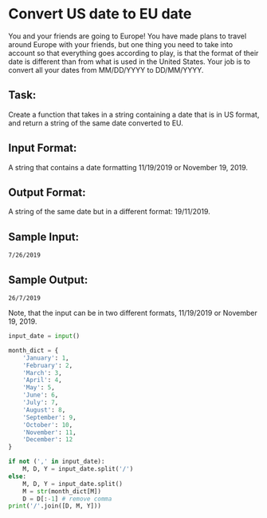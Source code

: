 # Convert US date to EU date

You and your friends are going to Europe! You have made plans to travel around Europe with your friends, but one thing you need to take into account so that everything goes according to play, is that the format of their date is different than from what is used in the United States. Your job is to convert all your dates from MM/DD/YYYY to DD/MM/YYYY.

## Task: 
Create a function that takes in a string containing a date that is in US format, and return a string of the same date converted to EU.

## Input Format: 
A string that contains a date formatting 11/19/2019 or November 19, 2019.

## Output Format: 
A string of the same date but in a different format: 19/11/2019.

## Sample Input: 
```7/26/2019```

## Sample Output: 
```26/7/2019```

Note, that the input can be in two different formats, 11/19/2019 or November 19, 2019.


```python
input_date = input()

month_dict = {
    'January': 1,
    'February': 2,
    'March': 3,
    'April': 4,
    'May': 5,
    'June': 6,
    'July': 7,
    'August': 8,
    'September': 9,
    'October': 10,
    'November': 11,
    'December': 12
}

if not (',' in input_date):
    M, D, Y = input_date.split('/')
else:
    M, D, Y = input_date.split()
    M = str(month_dict[M])    
    D = D[:-1] # remove comma
print('/'.join([D, M, Y]))
```
